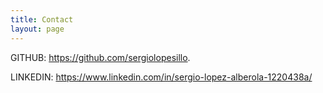 ```yaml
---
title: Contact
layout: page
---
```


GITHUB: https://github.com/sergiolopesillo.

LINKEDIN: https://www.linkedin.com/in/sergio-lopez-alberola-1220438a/
